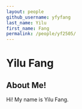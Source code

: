 ```yaml
---
layout: people
github_username: yfyfang
last_name: Yilu
first_name: Fang
permalink: /people/yf2505/
---
```

# Yilu Fang

## About Me!
Hi! My name is Yilu Fang.